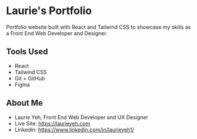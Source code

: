 # Laurie's Portfolio

Portfolio website built with React and Tailwind CSS to showcase my skills as a Front End Web Developer and Designer.

## Tools Used

- React
- Tailwind CSS
- Git + GitHub
- Figma

## About Me

- Laurie Yeh, Front End Web Developer and UX Designer
- Live Site: https://laurieyeh.com
- Linkedin: https://www.linkedin.com/in/laurieyeh1/
